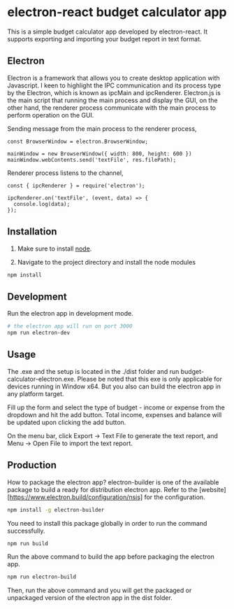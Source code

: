 # electron-react budget calculator app

This is a simple budget calculator app developed by electron-react. It supports exporting and importing your budget report in text format.

## Electron

Electron is a framework that allows you to create desktop application with Javascript. I keen to highlight the IPC communication and its process type by the Electron, which is known as ipcMain and ipcRenderer. Electron.js is the main script that running the main process and display the GUI, on the other hand, the renderer process communicate with the main process to perform operation on the GUI. 

Sending message from the main process to the renderer process,

```
const BrowserWindow = electron.BrowserWindow;

mainWindow = new BrowserWindow({ width: 800, height: 600 })
mainWindow.webContents.send('textFile', res.filePath);
```

Renderer process listens to the channel,

```
const { ipcRenderer } = require('electron');

ipcRenderer.on('textFile', (event, data) => { 
  console.log(data);
});

```
## Installation 

1. Make sure to install [node](https://nodejs.org/en/).

2. Navigate to the project directory and install the node modules

```bash
npm install
```

## Development

Run the electron app in development mode.

```bash
# the electron app will run on port 3000
npm run electron-dev
```

## Usage
The .exe and the setup is located in the ./dist folder and run budget-calculator-electron.exe. Please be noted that this exe is only applicable for devices running in Window x64. But you also can build the electron app in any platform target.

Fill up the form and select the type of budget - income or expense from the dropdown and hit the add button. Total income, expenses and balance will be updated upon clicking the add button.

On the menu bar, click Export -> Text File to generate the text report, and Menu -> Open File to import the text report.

## Production

How to package the electron app? electron-builder is one of the available package to build a ready for distribution electron app. Refer to the [website] [https://www.electron.build/configuration/nsis] for the configuration. 

```bash
npm install -g electron-builder
```

You need to install this package globally in order to run the command successfully.

```bash
npm run build
```

Run the above command to build the app before packaging the electron app.

```bash
npm run electron-build
```

Then, run the above command and you will get the packaged or unpackaged version of the electron app in the dist folder.




